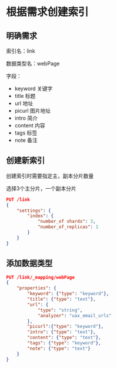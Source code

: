 # 根据需求创建索引

## 明确需求

索引名：link

数据类型名：webPage

字段：

- keyword 关键字
- title 标题
- url 地址
- picurl 图片地址
- intro 简介
- content 内容
- tags 标签
- note 备注

## 创建新索引

创建索引时需要指定主，副本分片数量

选择3个主分片，一个副本分片

```json
PUT /link
{
    "settings": {
        "index": {
            "number_of shards": 3,
            "number_of_replicas": 1
        }
    }
}
```

## 添加数据类型

```json
PUT /link/_mapping/webPage 
{
    "properties": {
        "keyword": {"type": "keyword"},
        "title": {"type": "text"},
        "url": {
            "type": "string",
            "analyzer": "uax_email_urls"
        },
        "picurl":{"type": "keyword"},
        "intro": {"type": "text"},
        "content": {"type": "text"},
        "tags": {"type": "keyword"},
        "note": {"type": "text"}
    }
}


```

